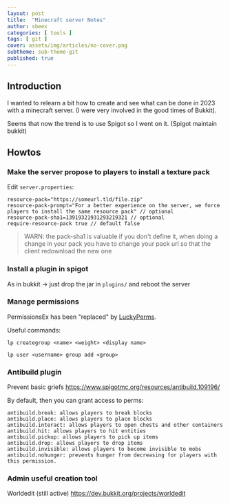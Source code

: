 ```yaml
---
layout: post
title:  "Minecraft server Notes"
author: sbeex
categories: [ tools ]
tags: [ git ]
cover: assets/img/articles/no-cover.png
subtheme: sub-theme-git
published: true
---
```

## Introduction
I wanted to relearn a bit how to create and see what can be done in 2023 with a minecraft server. (I were very involved in the good times of Bukkit).

Seems that now the trend is to use Spigot so I went on it. (Spigot maintain bukkit)
## Howtos

### Make the server propose to players to install a texture pack

Edit `server.properties`:

```server.properties
resource-pack="https://someurl.tld/file.zip"
resource-pack-prompt="For a better experience on the server, we force players to install the same resource pack" // optional
resource-pack-sha1=13919321931293219321 // optional
require-resource-pack true // default false
```


> WARN: the pack-sha1 is valuable if you don't define it, when doing a change in your pack you have to change your pack url so that the client redownload the new one


### Install a plugin in spigot
As in bukkit -> just drop the jar in `plugins/`
and reboot the server


### Manage permissions
PermissionsEx has been "replaced" by [LuckyPerms](https://luckperms.net/).

Useful commands:
```
lp creategroup <name> <weight> <display name>

lp user <username> group add <group>
```

### Antibuild plugin
Prevent basic griefs https://www.spigotmc.org/resources/antibuild.109196/

By default, then you can grant access to perms:
```
antibuild.break: allows players to break blocks
antibuild.place: allows players to place blocks
antibuild.interact: allows players to open chests and other containers
antibuild.hit: allows players to hit entities
antibuild.pickup: allows players to pick up items
antibuild.drop: allows players to drop items
antibuild.invisible: allows players to become invisible to mobs
antibuild.nohunger: prevents hunger from decreasing for players with this permission.
```

### Admin useful creation tool
Worldedit (still active)
https://dev.bukkit.org/projects/worldedit